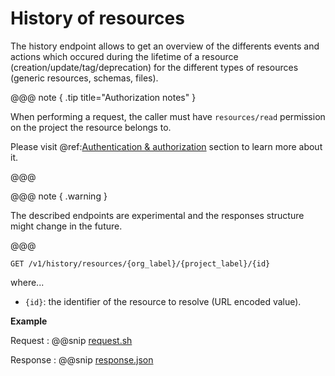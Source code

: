 # History of resources

The history endpoint allows to get an overview of the differents events and actions which occured 
during the lifetime of a resource (creation/update/tag/deprecation) for the different types of resources 
(generic resources, schemas, files).

@@@ note { .tip title="Authorization notes" }

When performing a request, the caller must have `resources/read` permission on the project the resource belongs to.

Please visit @ref:[Authentication & authorization](authentication.md) section to learn more about it.

@@@

@@@ note { .warning }

The described endpoints are experimental and the responses structure might change in the future.

@@@

```
GET /v1/history/resources/{org_label}/{project_label}/{id}
```

where...

- `{id}`: the identifier of the resource to resolve (URL encoded value).

**Example**

Request
:   @@snip [request.sh](assets/history/request.sh)

Response
:   @@snip [response.json](assets/history/response.json)

